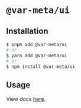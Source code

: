 # `@var-meta/ui`

## Installation

```sh
$ pnpm add @var-meta/ui
# or
$ yarn add @var-meta/ui
# or
$ npm install @var-meta/ui
```

## Usage

View docs [here](https://swiss-digital-assets-institute.github.io/design-system/).
